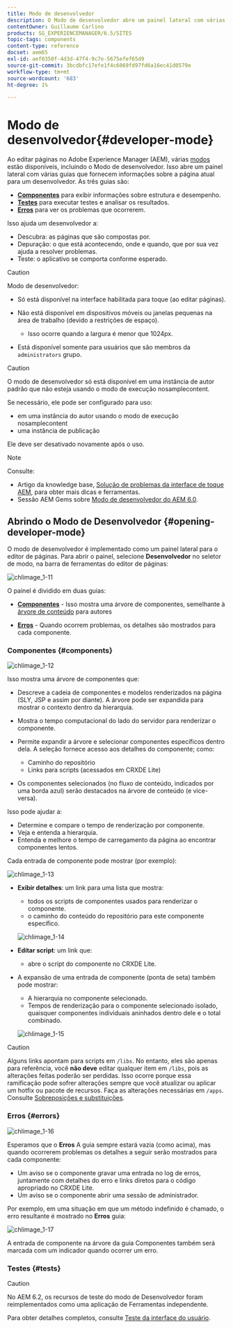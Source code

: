 ```yaml
---
title: Modo de desenvolvedor
description: O Modo de desenvolvedor abre um painel lateral com várias guias que fornecem ao desenvolvedor informações sobre a página atual.
contentOwner: Guillaume Carlino
products: SG_EXPERIENCEMANAGER/6.5/SITES
topic-tags: components
content-type: reference
docset: aem65
exl-id: aef0350f-4d3d-47f4-9c7e-5675efef65d9
source-git-commit: 3bcdbfc17efe1f4c6069fd97fd6a16ec41d0579e
workflow-type: tm+mt
source-wordcount: '683'
ht-degree: 1%

---
```


# Modo de desenvolvedor{#developer-mode}

Ao editar páginas no Adobe Experience Manager (AEM), várias [modos](/help/sites-authoring/author-environment-tools.md#modestouchoptimizedui) estão disponíveis, incluindo o Modo de desenvolvedor. Isso abre um painel lateral com várias guias que fornecem informações sobre a página atual para um desenvolvedor. As três guias são:

* **[Componentes](#components)** para exibir informações sobre estrutura e desempenho.
* **[Testes](#tests)** para executar testes e analisar os resultados.
* **[Erros](#errors)** para ver os problemas que ocorrerem.

Isso ajuda um desenvolvedor a:

* Descubra: as páginas que são compostas por.
* Depuração: o que está acontecendo, onde e quando, que por sua vez ajuda a resolver problemas.
* Teste: o aplicativo se comporta conforme esperado.

>[!CAUTION]
>
>Modo de desenvolvedor:
>
>* Só está disponível na interface habilitada para toque (ao editar páginas).
>* Não está disponível em dispositivos móveis ou janelas pequenas na área de trabalho (devido a restrições de espaço).
>
>   * Isso ocorre quando a largura é menor que 1024px.
>* Está disponível somente para usuários que são membros da `administrators` grupo.

>[!CAUTION]
>
>O modo de desenvolvedor só está disponível em uma instância de autor padrão que não esteja usando o modo de execução nosamplecontent.
>
>Se necessário, ele pode ser configurado para uso:
>
>* em uma instância do autor usando o modo de execução nosamplecontent
>* uma instância de publicação
>
>Ele deve ser desativado novamente após o uso.

>[!NOTE]
>
>Consulte:
>
>* Artigo da knowledge base, [Solução de problemas da interface de toque AEM](https://helpx.adobe.com/experience-manager/kb/troubleshooting-aem-touchui-issues.html), para obter mais dicas e ferramentas.
>* Sessão AEM Gems sobre [Modo de desenvolvedor do AEM 6.0](https://experienceleague.adobe.com/docs/events/experience-manager-gems-recordings/gems2014/aem-developer-mode.html).
>

## Abrindo o Modo de Desenvolvedor {#opening-developer-mode}

O modo de desenvolvedor é implementado como um painel lateral para o editor de páginas. Para abrir o painel, selecione **Desenvolvedor** no seletor de modo, na barra de ferramentas do editor de páginas:

![chlimage_1-11](assets/chlimage_1-11.png)

O painel é dividido em duas guias:

* **[Componentes](/help/sites-developing/developer-mode.md#components)** - Isso mostra uma árvore de componentes, semelhante à [árvore de conteúdo](/help/sites-authoring/author-environment-tools.md#content-tree) para autores

* **[Erros](/help/sites-developing/developer-mode.md#errors)** - Quando ocorrem problemas, os detalhes são mostrados para cada componente.

### Componentes {#components}

![chlimage_1-12](assets/chlimage_1-12.png)

Isso mostra uma árvore de componentes que:

* Descreve a cadeia de componentes e modelos renderizados na página (SLY, JSP e assim por diante). A árvore pode ser expandida para mostrar o contexto dentro da hierarquia.
* Mostra o tempo computacional do lado do servidor para renderizar o componente.
* Permite expandir a árvore e selecionar componentes específicos dentro dela. A seleção fornece acesso aos detalhes do componente; como:

   * Caminho do repositório
   * Links para scripts (acessados em CRXDE Lite)

* Os componentes selecionados (no fluxo de conteúdo, indicados por uma borda azul) serão destacados na árvore de conteúdo (e vice-versa).

Isso pode ajudar a:

* Determine e compare o tempo de renderização por componente.
* Veja e entenda a hierarquia.
* Entenda e melhore o tempo de carregamento da página ao encontrar componentes lentos.

Cada entrada de componente pode mostrar (por exemplo):

![chlimage_1-13](assets/chlimage_1-13.png)

* **Exibir detalhes**: um link para uma lista que mostra:

   * todos os scripts de componentes usados para renderizar o componente.
   * o caminho do conteúdo do repositório para este componente específico.

  ![chlimage_1-14](assets/chlimage_1-14.png)

* **Editar script**: um link que:

   * abre o script do componente no CRXDE Lite.

* A expansão de uma entrada de componente (ponta de seta) também pode mostrar:

   * A hierarquia no componente selecionado.
   * Tempos de renderização para o componente selecionado isolado, quaisquer componentes individuais aninhados dentro dele e o total combinado.

  ![chlimage_1-15](assets/chlimage_1-15.png)

>[!CAUTION]
>
>Alguns links apontam para scripts em `/libs`. No entanto, eles são apenas para referência, você **não deve** editar qualquer item em `/libs`, pois as alterações feitas poderão ser perdidas. Isso ocorre porque essa ramificação pode sofrer alterações sempre que você atualizar ou aplicar um hotfix ou pacote de recursos. Faça as alterações necessárias em `/apps`. Consulte [Sobreposições e substituições](/help/sites-developing/overlays.md).

### Erros {#errors}

![chlimage_1-16](assets/chlimage_1-16.png)

Esperamos que o **Erros** A guia sempre estará vazia (como acima), mas quando ocorrerem problemas os detalhes a seguir serão mostrados para cada componente:

* Um aviso se o componente gravar uma entrada no log de erros, juntamente com detalhes do erro e links diretos para o código apropriado no CRXDE Lite.
* Um aviso se o componente abrir uma sessão de administrador.

Por exemplo, em uma situação em que um método indefinido é chamado, o erro resultante é mostrado no **Erros** guia:

![chlimage_1-17](assets/chlimage_1-17.png)

A entrada de componente na árvore da guia Componentes também será marcada com um indicador quando ocorrer um erro.

### Testes {#tests}

>[!CAUTION]
>
>No AEM 6.2, os recursos de teste do modo de Desenvolvedor foram reimplementados como uma aplicação de Ferramentas independente.
>
>Para obter detalhes completos, consulte [Teste da interface do usuário](/help/sites-developing/hobbes.md).

